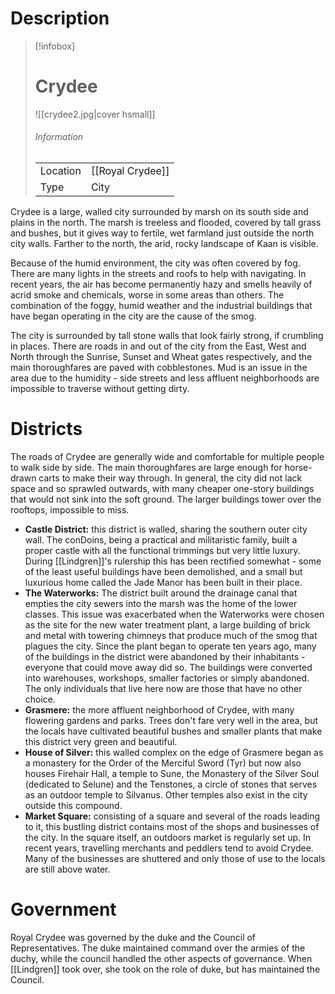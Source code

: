 
# Description

> [!infobox]
> # Crydee
> ![[crydee2.jpg|cover hsmall]]
> ###### Information
> | | |
> |---|---|
> | Location | [[Royal Crydee]] |
> | Type | City |

Crydee is a large, walled city surrounded by marsh on its south side and plains in the north. The marsh is treeless and flooded, covered by tall grass and bushes, but it gives way to fertile, wet farmland just outside the north city walls. Farther to the north, the arid, rocky landscape of Kaan is visible.

Because of the humid environment, the city was often covered by fog. There are many lights in the streets and roofs to help with navigating. In recent years, the air has become permanently hazy and smells heavily of acrid smoke and chemicals, worse in some areas than others. The combination of the foggy, humid weather and the industrial buildings that have began operating in the city are the cause of the smog.

The city is surrounded by tall stone walls that look fairly strong, if crumbling in places. There are roads in and out of the city from the East, West and North through the Sunrise, Sunset and Wheat gates respectively, and the main thoroughfares are paved with cobblestones. Mud is an issue in the area due to the humidity - side streets and less affluent neighborhoods are impossible to traverse without getting dirty.

# Districts

The roads of Crydee are generally wide and comfortable for multiple people to walk side by side. The main thoroughfares are large enough for horse-drawn carts to make their way through. In general, the city did not lack space and so sprawled outwards, with many cheaper one-story buildings that would not sink into the soft ground. The larger buildings tower over the rooftops, impossible to miss.

- **Castle District:** this district is walled, sharing the southern outer city wall. The conDoins, being a practical and militaristic family, built a proper castle with all the functional trimmings but very little luxury. During [[Lindgren]]'s rulership this has been rectified somewhat - some of the least useful buildings have been demolished, and a small but luxurious home called the Jade Manor has been built in their place.
- **The Waterworks:** The district built around the drainage canal that empties the city sewers into the marsh was the home of the lower classes. This issue was exacerbated when the Waterworks were chosen as the site for the new water treatment plant, a large building of brick and metal with towering chimneys that produce much of the smog that plagues the city. Since the plant began to operate ten years ago, many of the buildings in the district were abandoned by their inhabitants - everyone that could move away did so. The buildings were converted into warehouses, workshops, smaller factories or simply abandoned. The only individuals that live here now are those that have no other choice.
- **Grasmere:** the more affluent neighborhood of Crydee, with many flowering gardens and parks. Trees don't fare very well in the area, but the locals have cultivated beautiful bushes and smaller plants that make this district very green and beautiful. 
- **House of Silver:** this walled complex on the edge of Grasmere began as a monastery for the Order of the Merciful Sword (Tyr) but now also houses Firehair Hall, a temple to Sune, the Monastery of the Silver Soul (dedicated to Selune) and the Tenstones, a circle of stones that serves as an outdoor temple to Silvanus. Other temples also exist in the city outside this compound.
- **Market Square:** consisting of a square and several of the roads leading to it, this bustling district contains most of the shops and businesses of the city. In the square itself, an outdoors market is regularly set up. In recent years, travelling merchants and peddlers tend to avoid Crydee. Many of the businesses are shuttered and only those of use to the locals are still above water.

# Government

Royal Crydee was governed by the duke and the Council of Representatives. The duke maintained command over the armies of the duchy, while the council handled the other aspects of governance. When [[Lindgren]] took over, she took on the role of duke, but has maintained the Council.